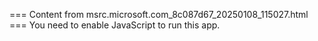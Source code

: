 === Content from msrc.microsoft.com_8c087d67_20250108_115027.html ===
You need to enable JavaScript to run this app.
